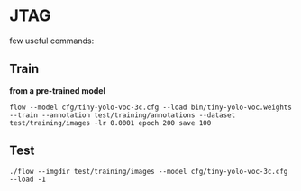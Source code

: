 # JTAG

few useful commands:

## Train

**from a pre-trained model**

```
flow --model cfg/tiny-yolo-voc-3c.cfg --load bin/tiny-yolo-voc.weights --train --annotation test/training/annotations --dataset test/training/images -lr 0.0001 epoch 200 save 100
```

## Test

```
./flow --imgdir test/training/images --model cfg/tiny-yolo-voc-3c.cfg --load -1
```